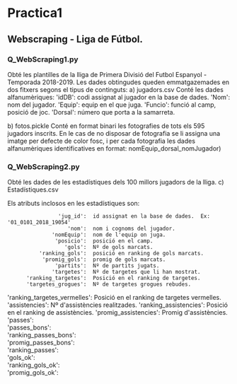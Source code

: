 # Practica1

## Webscraping - Liga de Fútbol.

### Q_WebScraping1.py

Obté les plantilles de la lliga de Primera Divisió del Futbol Espanyol - Temporada 2018-2019.
Les dades obtingudes queden emmatgazemades en dos fitxers segons el tipus de continguts:
a) jugadors.csv
  Conté les dades alfanumèriques:
    'idDB':  codi assignat al jugador en la base de dades.
     'Nom':  nom del jugador.
   'Equip':  equip en el que juga.
  'Funcio':  funció al camp, posició de joc.
  'Dorsal':  número que porta a la samarreta.
  
b) fotos.pickle
  Conté en format binari les fotografies de tots els 595 jugadors inscrits. En le cas de no disposar de fotografia se li assigna una   imatge per defecte de color fosc, i per cada fotografia les dades alfanumèriques identificatives en format:
  nomEquip_dorsal_nomJugador)
  
### Q_WebScraping2.py

Obté les dades de les estadístiques dels 100 millors jugadors de la lliga.
c) Estadístiques.csv

Els atributs inclosos en les estadístiques son:

                    'jug_id':  id assignat en la base de dades.  Ex: '01_0101_2018_19054'
                       'nom':  nom i cognoms del jugador.        
                  'nomEquip':  nom de l'equip on juga.
                   'posicio':  posició en el camp.
                      'gols':  Nº de gols marcats.
              'ranking_gols':  posició en ranking de gols marcats.
               'promig_gols':  promig de gols marcats.
                   'partits':  Nº de partits jugats.
                  'targetes':  Nº de targetes que li han mostrat.
          'ranking_targetes':  Posició en el ranking de targetes.
          'targetes_grogues':  Nº de targetes grogues rebudes.
'ranking_targetes_vermelles':  Posició en el ranking de targetes
                               vermelles.
              'assistencies':  Nº d'assistències realitzades.
      'ranking_assistencies':  Posició en el ranking de assistències.
       'promig_assistencies':  Promig d'assistències.
                    'passes':  
               'passes_bons':  
       'ranking_passes_bons':  
        'promig_passes_bons':  
            'ranking_passes':  
                   'gols_ok':  
           'ranking_gols_ok':  
            'promig_gols_ok':
  
